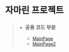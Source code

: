 자마린 프로젝트
=======
> * ### 공용 코드 부분
>   * [MainPage](https://github.com/lHealMel/Xaml_project/blob/master/Xam_pro_1/Xam_pro_1/MainPage.xaml)
>   * [MainPage2](MainPage.xaml.cs)


